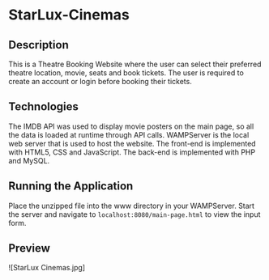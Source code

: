 # StarLux-Cinemas

## Description

This is a Theatre Booking Website where the user can select their preferred theatre location, movie, seats and book tickets. The user is required to create an account or login before booking their tickets.

## Technologies

The IMDB API was used to display movie posters on the main page, so all the data is loaded at runtime through API calls. WAMPServer is the local web server that is used to host the website. The front-end is implemented with HTML5, CSS and JavaScript. The back-end is implemented with PHP and MySQL.

## Running the Application

Place the unzipped file into the www directory in your WAMPServer. Start the server and navigate to `localhost:8080/main-page.html` to view the input form.

## Preview

![StarLux Cinemas.jpg]
